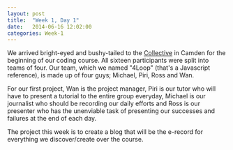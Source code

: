```yaml
---
layout: post
title:  "Week 1, Day 1"
date:   2014-06-16 12:02:00
categories: Week-1
---
```


We arrived bright-eyed and bushy-tailed to the <a href="http://camdencollective.co.uk/">Collective</a> in Camden for the beginning of our coding course. All sixteen participants were split into teams of four. Our team, which we named "4Loop" (that's a Javascript reference), is made up of four guys; Michael, Piri, Ross and Wan.

For our first project, Wan is the project manager, Piri is our tutor who will have to present a tutorial to the entire group everyday, Michael is our journalist who should be recording our daily efforts and Ross is our presenter who has the unenviable task of presenting our successes and failures at the end of each day.

The project this week is to create a blog that will be the e-record for everything we discover/create over the course.
